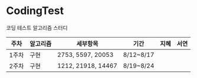 # CodingTest
코딩 테스트 알고리즘 스터디



|주차| 알고리즘 | 세부항목 | 기간|지혜|서연|
|---|---|---|---|---|---|
|1주차|구현|2753, 5597, 20053|8/12~8/17|||
|2주차|구현|1212, 21918, 14467|8/19~8/24|||
